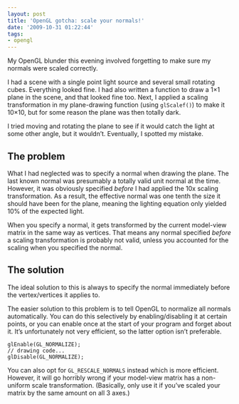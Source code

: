 ```yaml
---
layout: post
title: 'OpenGL gotcha: scale your normals!'
date: '2009-10-31 01:22:44'
tags:
- opengl
---
```


My OpenGL blunder this evening involved forgetting to make sure my normals were scaled correctly.

I had a scene with a single point light source and several small rotating cubes. Everything looked fine. I had also written a function to draw a 1×1 plane in the scene, and that looked fine too. Next, I applied a scaling transformation in my plane-drawing function (using `glScalef()`) to make it 10×10, but for some reason the plane was then totally dark.

I tried moving and rotating the plane to see if it would catch the light at some other angle, but it wouldn’t. Eventually, I spotted my mistake.

## The problem

What I had neglected was to specify a normal when drawing the plane. The last known normal was presumably a totally valid unit normal at the time. However, it was obviously specified _before_ I had applied the 10x scaling transformation. As a result, the effective normal was one tenth the size it should have been for the plane, meaning the lighting equation only yielded 10% of the expected light.

When you specify a normal, it gets transformed by the current model-view matrix in the same way as vertices. That means any normal specified _before_ a scaling transformation is probably not valid, unless you accounted for the scaling when you specified the normal.

## The solution

The ideal solution to this is always to specify the normal immediately before the vertex/vertices it applies to.

The easier solution to this problem is to tell OpenGL to normalize all normals automatically. You can do this selectively by enabling/disabling it at certain points, or you can enable once at the start of your program and forget about it. It’s unfortunately not very efficient, so the latter option isn’t preferable.

    glEnable(GL_NORMALIZE);
    // drawing code...
    glDisable(GL_NORMALIZE);

You can also opt for `GL_RESCALE_NORMALS` instead which is more efficient. However, it will go horribly wrong if your model-view matrix has a non-uniform scale transformation. (Basically, only use it if you’ve scaled your matrix by the same amount on all 3 axes.)

<!--kg-card-end: markdown-->